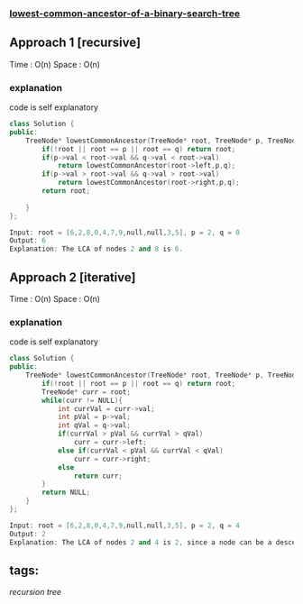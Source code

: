 ### [lowest-common-ancestor-of-a-binary-search-tree](https://leetcode.com/problems/lowest-common-ancestor-of-a-binary-search-tree)

## Approach 1 [recursive]

Time : O(n)
Space : O(n)

### explanation
code is self explanatory

```cpp
class Solution {
public:
    TreeNode* lowestCommonAncestor(TreeNode* root, TreeNode* p, TreeNode* q) {
        if(!root || root == p || root == q) return root;    
        if(p->val < root->val && q->val < root->val) 
            return lowestCommonAncestor(root->left,p,q);
        if(p->val > root->val && q->val > root->val) 
            return lowestCommonAncestor(root->right,p,q);
        return root;
        
    }
};
``` 

```cpp
Input: root = [6,2,8,0,4,7,9,null,null,3,5], p = 2, q = 8
Output: 6
Explanation: The LCA of nodes 2 and 8 is 6.
```

## Approach 2 [iterative]

Time : O(n)
Space : O(n)

### explanation
code is self explanatory

```cpp
class Solution {
public:
    TreeNode* lowestCommonAncestor(TreeNode* root, TreeNode* p, TreeNode* q) {
        if(!root || root == p || root == q) return root;    
        TreeNode* curr = root;
        while(curr != NULL){
            int currVal = curr->val;
            int pVal = p->val;
            int qVal = q->val;
            if(currVal > pVal && currVal > qVal)
                curr = curr->left;
            else if(currVal < pVal && currVal < qVal)
                curr = curr->right;
            else
                return curr;
        }
        return NULL;
    }
};
``` 

```cpp
Input: root = [6,2,8,0,4,7,9,null,null,3,5], p = 2, q = 4
Output: 2
Explanation: The LCA of nodes 2 and 4 is 2, since a node can be a descendant of itself according to the LCA definition.
```


## tags:
$recursion$
$tree$